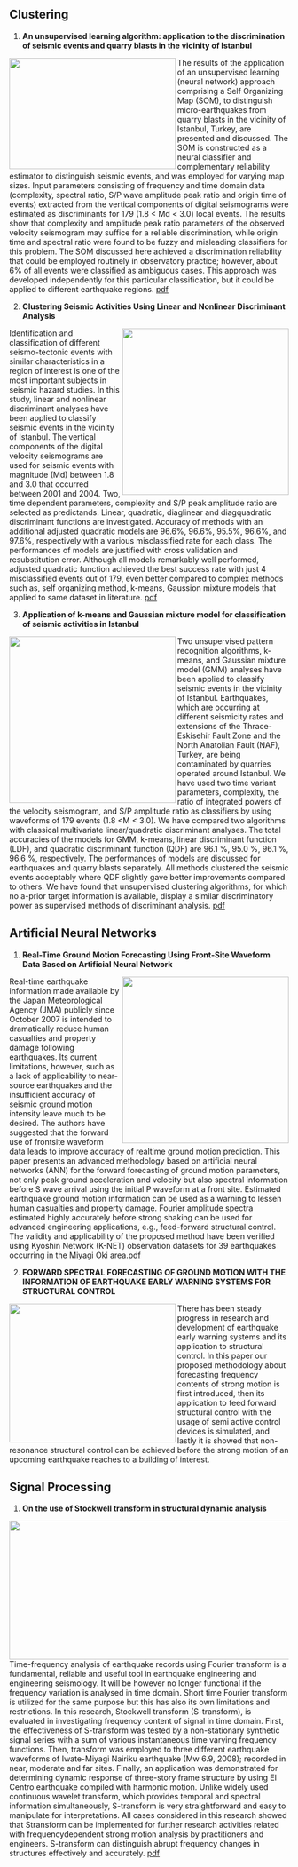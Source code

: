 ## Clustering

1. **An unsupervised learning algorithm: application to the discrimination of seismic events and quarry blasts in the vicinity of Istanbul**

<img align="left" width="300" height="200=0" src="./publications/figure1.png">

The results of the application of an unsupervised learning (neural network) approach comprising a Self Organizing Map (SOM), to distinguish micro-earthquakes from quarry blasts in the vicinity of Istanbul, Turkey, are presented and discussed. The SOM is constructed as a neural classifier and complementary reliability estimator to distinguish seismic events, and was employed for varying map sizes. Input parameters consisting of frequency and time domain data (complexity, spectral ratio, S/P wave amplitude peak ratio and origin time of events) extracted from the vertical components of digital seismograms were estimated as discriminants for 179 (1.8 < Md < 3.0) local events. The results show that complexity and amplitude peak ratio parameters of the observed velocity seismogram may suffice for a reliable discrimination, while origin time and spectral ratio were found to be fuzzy and misleading classifiers for this problem. The SOM discussed here achieved a discrimination reliability that could be employed routinely in observatory practice; however, about 6% of all events were classified as ambiguous cases. This approach was developed independently for this particular classification, but it could be applied to different earthquake regions. [pdf](./publications/pub1.pdf)

2. **Clustering Seismic Activities Using Linear and Nonlinear
Discriminant Analysis**

<img align="right" width="300" height="300" src="./publications/figure2.png">

Identification and classification of different seismo-tectonic events with similar characteristics
in a region of interest is one of the most important subjects in seismic hazard studies. In this study,
linear and nonlinear discriminant analyses have been applied to classify seismic events in the vicinity of
Istanbul. The vertical components of the digital velocity seismograms are used for seismic events with
magnitude (Md) between 1.8 and 3.0 that occurred between 2001 and 2004. Two, time dependent parameters,
complexity and S/P peak amplitude ratio are selected as predictands. Linear, quadratic, diaglinear
and diagquadratic discriminant functions are investigated. Accuracy of methods with an additional
adjusted quadratic models are 96.6%, 96.6%, 95.5%, 96.6%, and 97.6%, respectively with a various
misclassified rate for each class. The performances of models are justified with cross validation and
resubstitution error. Although all models remarkably well performed, adjusted quadratic function
achieved the best success rate with just 4 misclassified events out of 179, even better compared to complex
methods such as, self organizing method, k-means, Gaussion mixture models that applied to same
dataset in literature. [pdf](./publications/pub2.pdf)

3. **Application of k-means and Gaussian mixture model for
classification of seismic activities in Istanbul**

<img align="left" width="300" height="300" src="./publications/figure3.png">

Two unsupervised pattern recognition algorithms,
k-means, and Gaussian mixture model (GMM) analyses have
been applied to classify seismic events in the vicinity of Istanbul.
Earthquakes, which are occurring at different seismicity
rates and extensions of the Thrace-Eskisehir Fault
Zone and the North Anatolian Fault (NAF), Turkey, are being
contaminated by quarries operated around Istanbul. We have
used two time variant parameters, complexity, the ratio of integrated
powers of the velocity seismogram, and S/P amplitude
ratio as classifiers by using waveforms of 179 events
(1.8 <M < 3.0). We have compared two algorithms with
classical multivariate linear/quadratic discriminant analyses.
The total accuracies of the models for GMM, k-means, linear
discriminant function (LDF), and quadratic discriminant
function (QDF) are 96.1 %, 95.0 %, 96.1 %, 96.6 %, respectively.
The performances of models are discussed for earthquakes
and quarry blasts separately. All methods clustered
the seismic events acceptably where QDF slightly gave better
improvements compared to others. We have found that
unsupervised clustering algorithms, for which no a-prior target
information is available, display a similar discriminatory
power as supervised methods of discriminant analysis. [pdf](./publications/pub3.pdf)



## Artificial Neural Networks

1. **Real-Time Ground Motion Forecasting Using Front-Site
Waveform Data Based on Artificial Neural Network**

<img align="right" width="300" height="300" src="./publications/figure4.png">

Real-time earthquake information made available by
the Japan Meteorological Agency (JMA) publicly
since October 2007 is intended to dramatically reduce
human casualties and property damage following
earthquakes. Its current limitations, however,
such as a lack of applicability to near-source earthquakes
and the insufficient accuracy of seismic ground
motion intensity leave much to be desired. The authors
have suggested that the forward use of frontsite
waveform data leads to improve accuracy of realtime
ground motion prediction. This paper presents
an advanced methodology based on artificial neural
networks (ANN) for the forward forecasting of ground
motion parameters, not only peak ground acceleration
and velocity but also spectral information before
S wave arrival using the initial P waveform at a front
site. Estimated earthquake ground motion information
can be used as a warning to lessen human casualties
and property damage. Fourier amplitude spectra
estimated highly accurately before strong shaking can
be used for advanced engineering applications, e.g.,
feed-forward structural control. The validity and applicability of the proposed method have been verified
using Kyoshin Network (K-NET) observation datasets
for 39 earthquakes occurring in the Miyagi Oki area.[pdf](./publications/pub5.pdf)


2. **FORWARD SPECTRAL FORECASTING OF GROUND MOTION WITH THE INFORMATION OF EARTHQUAKE EARLY WARNING SYSTEMS FOR STRUCTURAL CONTROL**

<img align="left" width="300" height="250" src="./publications/figure5.png">

There has been steady progress in research and development of earthquake early warning systems and its application to structural control. In this paper our proposed methodology about forecasting frequency contents of strong motion is first introduced, then its application to feed forward structural control with the usage of semi active control devices is simulated, and lastly it is showed that non-resonance structural control can be achieved before the strong motion of an upcoming earthquake reaches to a building of interest.


## Signal Processing

1. **On the use of Stockwell transform in structural dynamic
analysis**

<img align="right" width="600" height="250" src="./publications/figure6.png">

Time-frequency analysis of earthquake records using Fourier transform
is a fundamental, reliable and useful tool in earthquake engineering and engineering
seismology. It will be however no longer functional if the frequency variation is
analysed in time domain. Short time Fourier transform is utilized for the same purpose
but this has also its own limitations and restrictions. In this research, Stockwell
transform (S-transform), is evaluated in investigating frequency content of signal in
time domain. First, the effectiveness of S-transform was tested by a non-stationary
synthetic signal series with a sum of various instantaneous time varying frequency
functions. Then, transform was employed to three different earthquake waveforms of
Iwate-Miyagi Nairiku earthquake (Mw 6.9, 2008); recorded in near, moderate and far
sites. Finally, an application was demonstrated for determining dynamic response of
three-story frame structure by using El Centro earthquake compiled with harmonic
motion. Unlike widely used continuous wavelet transform, which provides temporal
and spectral information simultaneously, S-transform is very straightforward and easy
to manipulate for interpretations. All cases considered in this research showed that Stransform
can be implemented for further research activities related with frequencydependent
strong motion analysis by practitioners and engineers. S-transform can
distinguish abrupt frequency changes in structures effectively and accurately. [pdf](./publications/pub6.pdf)
